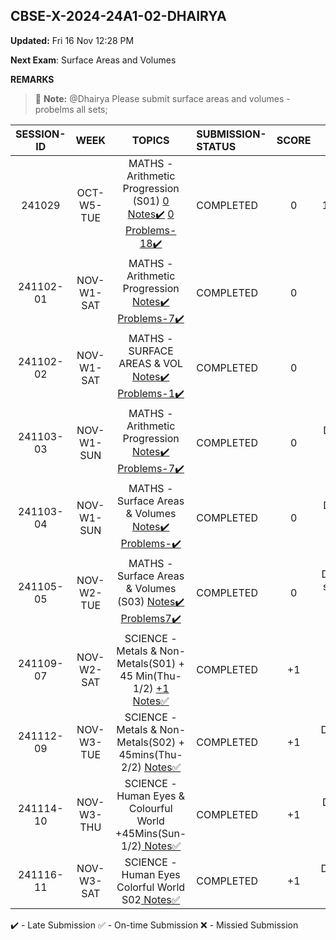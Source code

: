 ## CBSE-X-2024-24A1-02-DHAIRYA

**Updated:** Fri 16 Nov 12:28 PM 

**Next Exam**: Surface Areas and Volumes

**REMARKS**

> :memo: **Note:** @Dhairya Please submit surface areas and volumes - probelms all sets;

<!-- • [Jeevlin] Update status for Arithmetic Progression Problems(all done); Notes(all done); suraface ares notes submited(all); metals and nonmetals s02 noted completed;. -->



| **SESSION-ID** |  **WEEK**    |      **TOPICS**       | **SUBMISSION-STATUS**               | **SCORE**  | **REMARKS** |
|:--------------:|:------------:|:--------------------:|:------------------------------------|:----------:|:----------:|
| 241029       | OCT-W5-TUE   | MATHS - Arithmetic Progression (S01) [ 0 Notes✔️]() [ 0 Problems-18✔️]()   | COMPLETED  | 0 | Deadline:09:15 AM Sat 2 Nov • New Deadline: 11:59 PM Sat 2 Nov • Late Submission Sat02Nov1143PM |
| 241102-01       | NOV-W1-SAT   | MATHS - Arithmetic Progression  [Notes✔️]() [Problems-7✔️](02-dhairya/241101-02-PROBLEMS.pdf) | COMPLETED  | 0 | Deadline: 9:15 AM Sun 3 Nov |
| 241102-02       | NOV-W1-SAT   | MATHS - SURFACE AREAS & VOL  [Notes✔️]() [Problems-1✔️]()   | COMPLETED  | 0 | Deadline: 9:15 AM Sun 3 Nov • Submission: Sat02Nov1034PM |
| 241103-03       | NOV-W1-SUN   | MATHS - Arithmetic Progression [Notes✔️](02-dhairya/241103-03-NOTES.pdf) [Problems-7✔️](02-dhairya/241103-03-PROBLEMS.pdf)   | COMPLETED  | 0 | Deadline: Tue5Nov615PM  • Late Submission Thu14Nov626PM |
| 241103-04       | NOV-W1-SUN   | MATHS - Surface Areas & Volumes [Notes✔️]() [Problems-✔️](02-dhairya/241103-04-PROBLEMS.pdf)   | COMPLETED  | 0 | Deadline: Tue5Nov615PM • Late Submission Fri15Nov805PM |
| 241105-05       | NOV-W2-TUE   | MATHS - Surface Areas & Volumes (S03) [Notes✔️](02-dhairya/241105-05-NOTES.pdf) [Problems7✔️](02-dhairya/241105-05-PROBLEMS.pdf)   | COMPLETED | 0 |  Deadline:Sat9Nov615PM • submission Sat9Nov12PM • Late Submission Sat16Nov612AM |
| 241109-07       | NOV-W2-SAT   | SCIENCE - Metals & Non-Metals(S01) + 45 Min(Thu-1/2) [+1 Notes✅](02-dhairya/241109-02-NOTES.pdf)    | COMPLETED | +1  | Deadline: Tue12Nov615PM  • Submission Mon11Nov424PM |  |
| 241112-09       | NOV-W3-TUE   | SCIENCE - Metals & Non-Metals(S02) + 45mins(Thu-2/2) [ Notes✅](02-dhairya/241112-09-NOTES.pdf) | COMPLETED| +1 | Deadline:Thu14Nov630PM  • Submission Thu14Nov619pm |    |
 241114-10       | NOV-W3-THU   |  SCIENCE - Human Eyes & Colourful World +45Mins(Sun-1/2)[ Notes✅](02-dhairya/241114-10-NOTES.pdf)  | COMPLETED | +1 |Deadline:Sat16Nov600PM  • Submission fri15Nov803PM  |
 | 241116-11       | NOV-W3-SAT   |  SCIENCE - Human Eyes Colorful World S02[ Notes✅](02-dhairya/241116-11-NOTES.pdf)  | COMPLETED |+1 | Deadline:Sun17Nov600PM  • Submission Sun17Nov105PM |

✔️ - Late Submission
✅ - On-time Submission
❌ - Missied Submission

 
